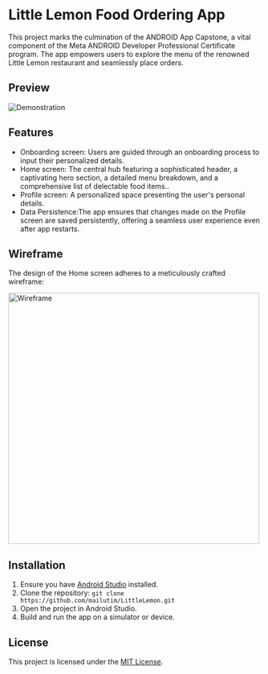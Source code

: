 # Little Lemon Food Ordering App
This project marks the culmination of the ANDROID App Capstone, a vital component of the Meta ANDROID Developer Professional Certificate program. The app empowers users to explore the menu of the renowned Little Lemon restaurant and seamlessly place orders.

## Preview
![Demonstration](https://user-images.githubusercontent.com/93353925/227747468-3e923704-873f-4a06-8bbb-8fad77580034.gif)
## Features
- Onboarding screen: Users are guided through an onboarding process to input their personalized details.
- Home screen: The central hub featuring a sophisticated header, a captivating hero section, a detailed menu breakdown, and a comprehensive list of delectable food items..
- Profile screen: A personalized space presenting the user's personal details.
- Data Persistence:The app ensures that changes made on the Profile screen are saved persistently, offering a seamless user experience even after app restarts.
## Wireframe
The design of the Home screen adheres to a meticulously crafted wireframe:

<img width="500" alt="Wireframe" src="https://user-images.githubusercontent.com/93353925/227747759-133a6613-06cb-4797-95f1-37a668c8be67.png">

## Installation
1. Ensure you have [Android Studio](https://developer.android.com/studio) installed.
2. Clone the repository: `git clone https://github.com/mailutim/LittleLemon.git`
3. Open the project in Android Studio.
4. Build and run the app on a simulator or device.
## License
This project is licensed under the [MIT License](LICENSE).